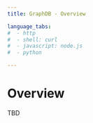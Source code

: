 ```yaml
---
title: GraphDB - Overview

language_tabs:
#  - http
#  - shell: curl
#  - javascript: node.js
#  - python

---
```


# Overview

TBD
